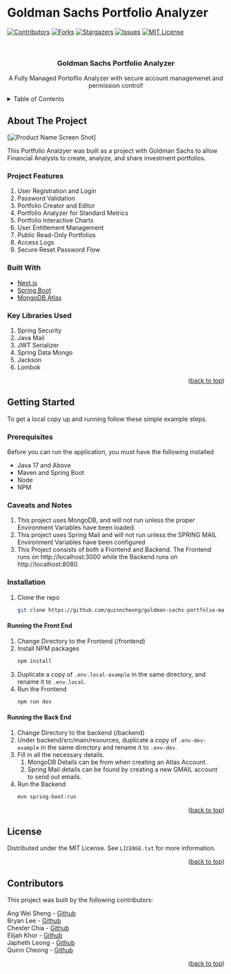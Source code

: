 # Goldman Sachs Portfolio Analyzer

<div id="top"></div>

<!-- PROJECT SHIELDS -->
<!--
*** I'm using markdown "reference style" links for readability.
*** Reference links are enclosed in brackets [ ] instead of parentheses ( ).
*** See the bottom of this document for the declaration of the reference variables
*** for contributors-url, forks-url, etc. This is an optional, concise syntax you may use.
*** https://www.markdownguide.org/basic-syntax/#reference-style-links
-->
[![Contributors][contributors-shield]][contributors-url]
[![Forks][forks-shield]][forks-url]
[![Stargazers][stars-shield]][stars-url]
[![Issues][issues-shield]][issues-url]
[![MIT License][license-shield]][license-url]


<!-- PROJECT LOGO -->
<br />
<div align="center">
  <h3 align="center">Goldman Sachs Portfolio Analyzer</h3>

  <p align="center">
    A Fully Managed Portoflio Analyzer with secure account managemenet and permission control!
  </p>
</div>



<!-- TABLE OF CONTENTS -->
<details>
  <summary>Table of Contents</summary>
  <ol>
    <li>
      <a href="#about-the-project">About The Project</a>
      <ul>
        <li><a href="#project-features">Project Features</a></li>
        <li><a href="#built-with">Built With</a></li>
        <li><a href="#key-libraries-used">Key Libraries Used</a></li>
      </ul>
    </li>
    <li>
      <a href="#getting-started">Getting Started</a>
      <ul>
        <li><a href="#prerequisites">Prerequisites</a></li>
        <li><a href="#caveats-and-notes">Caveats and Notes</a></li>
        <li><a href="#installation">Installation</a></li>
        <li><a href="#running-the-front-end">Running the Frontend</a></li>
        <li><a href="#running-the-back-end">Running the Backend</a></li>
      </ul>
    </li>
    <li><a href="#license">License</a></li>
    <li><a href="#contributors">Contributors</a></li>
  </ol>
</details>



<!-- ABOUT THE PROJECT -->
## About The Project

[![Product Name Screen Shot][product-screenshot]]

This Portfolio Analzyer was built as a project with Goldman Sachs to allow Financial Analysts to create, analyze, and share investment portfolios.

### Project Features

1. User Registration and Login
1. Password Validation
1. Portfolio Creator and Editor
1. Portfolio Analyzer for Standard Metrics
1. Portfolio Interactive Charts 
1. User Entitlement Management
1. Public Read-Only Portfolios
1. Access Logs
1. Secure Reset Password Flow

### Built With

* [Next.js](https://nextjs.org/)
* [Spring Boot](https://spring.io/projects/spring-boot)
* [MongoDB Atlas](https://www.mongodb.com)

### Key Libraries Used

1. Spring Security
2. Java Mail
3. JWT Serializer
4. Spring Data Mongo
5. Jackson
6. Lombok

<p align="right">(<a href="#top">back to top</a>)</p>

<!-- GETTING STARTED -->
## Getting Started

To get a local copy up and running follow these simple example steps.

### Prerequisites

Before you can run the application, you must have the following installed

* Java 17 and Above
* Maven and Spring Boot
* Node
* NPM

### Caveats and Notes

1. This project uses MongoDB, and will not run unless the proper Environment Variables have been loaded.
2. This project uses Spring Mail and will not run unless the SPRING MAIL Environment Variables have been configured
3. This Project consists of both a Frontend and Backend. The Frontend runs on http://localhost:3000 while the Backend runs on http://localhost:8080.

### Installation

1. Clone the repo
   ```sh
   git clone https://github.com/quinncheong/goldman-sachs-portfolio-manager.git
   ```

#### Running the Front End

1. Change Directory to the Frontend (/frontend)
2. Install NPM packages
   ```sh
   npm install
   ```
3. Duplicate a copy of `.env.local-example` in the same directory, and rename it to `.env.local`.
4. Run the Frontend
    ```sh
    npm run dev
    ```

#### Running the Back End

1. Change Directory to the backend (/backend)
2. Under backend/src/main/resources, duplicate a copy of `.env-dev-example` in the same directory and rename it to `.env-dev`. 
3. Fill in all the necessary details. 
   1. MongoDB Details can be from when creating an Atlas Account. 
   2. Spring Mail details can be found by creating a new GMAIL account to send out emails.
4. Run the Backend
   ```sh
   mvn spring-boot:run
   ```

<p align="right">(<a href="#top">back to top</a>)</p>


<!-- LICENSE -->
## License

Distributed under the MIT License. See `LICENSE.txt` for more information.

<p align="right">(<a href="#top">back to top</a>)</p>


## Contributors
This project was built by the following contributors:

Ang Wei Sheng - [Github](https://github.com/angweisheng)<br/>
Bryan Lee - [Github](https://github.com/bryanleezh)<br/>
Chester Chia - [Github](https://github.com/chesterchia)<br/>
Elijah Khor - [Github](https://github.com/ekcm)<br/>
Japheth Leong - [Github](https://github.com/japhethleongyh)<br/>
Quinn Cheong - [Github](https://github.com/quinncheong)<br/>

<p align="right">(<a href="#top">back to top</a>)</p>


<!-- MARKDOWN LINKS & IMAGES -->
<!-- https://www.markdownguide.org/basic-syntax/#reference-style-links -->
[contributors-shield]: https://img.shields.io/github/contributors/othneildrew/Best-README-Template.svg?style=for-the-badge
[contributors-url]: https://github.com/quinncheong/goldman-sachs-portfolio-manager/graphs/contributors
[forks-shield]: https://img.shields.io/github/forks/othneildrew/Best-README-Template.svg?style=for-the-badge
[forks-url]: https://github.com/quinncheong/goldman-sachs-portfolio-manager/network/members
[stars-shield]: https://img.shields.io/github/stars/othneildrew/Best-README-Template.svg?style=for-the-badge
[stars-url]: https://github.com/quinncheong/goldman-sachs-portfolio-manager/stargazers
[issues-shield]: https://img.shields.io/github/issues/othneildrew/Best-README-Template.svg?style=for-the-badge
[issues-url]: https://github.com/quinncheong/goldman-sachs-portfolio-manager/issues
[license-shield]: https://img.shields.io/github/license/othneildrew/Best-README-Template.svg?style=for-the-badge
[license-url]: https://github.com/quinncheong/goldman-sachs-portfolio-manager/blob/master/LICENSE.txt
[product-screenshot]: images/screenshot.png
